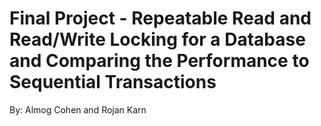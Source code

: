 # Final Project - Repeatable Read and Read/Write Locking for a Database and Comparing the Performance to Sequential Transactions
By: Almog Cohen and Rojan Karn
